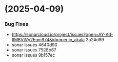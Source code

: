 #  (2025-04-09)


### Bug Fixes

* https://sonarcloud.io/project/issues?open=AY-Kd-lIMBVWy2Eqm974&id=npenin_akala 2a24d89
* sonar issues 4640d90
* sonar issues 7528b67
* sonar issues 9b157ec



